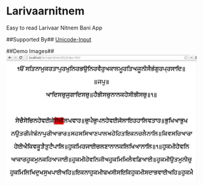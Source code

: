 Larivaarnitnem
==============

Easy to read Larivaar Nitnem Bani App

##Supported By##
[Unicode-Input](https://github.com/harpreetkhalsagtbit/Unicode-Input)

##Demo Images##
![Waheguru](/assets/larivarpadchedhighlighter.JPG?raw=true)

